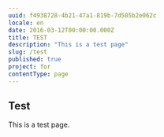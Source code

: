 ```yaml
---
uuid: f4938728-4b21-47a1-819b-7d505b2e062c
locale: en
date: 2016-03-12T00:00:00.000Z
title: TEST
description: "This is a test page"
slug: /test
published: true
project: for
contentType: page
---
```


## Test

This is a test page.



